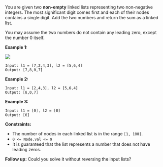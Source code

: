 You are given two **non-empty** linked lists representing two non-negative
integers. The most significant digit comes first and each of their nodes
contains a single digit. Add the two numbers and return the sum as a linked
list.

You may assume the two numbers do not contain any leading zero, except the
number 0 itself.



**Example 1:**

![](https://assets.leetcode.com/uploads/2021/04/09/sumii-linked-list.jpg)

    
    
    Input: l1 = [7,2,4,3], l2 = [5,6,4]
    Output: [7,8,0,7]
    

**Example 2:**

    
    
    Input: l1 = [2,4,3], l2 = [5,6,4]
    Output: [8,0,7]
    

**Example 3:**

    
    
    Input: l1 = [0], l2 = [0]
    Output: [0]
    



**Constraints:**

  * The number of nodes in each linked list is in the range `[1, 100]`.
  * `0 <= Node.val <= 9`
  * It is guaranteed that the list represents a number that does not have leading zeros.



**Follow up:**  Could you solve it without reversing the input lists?

